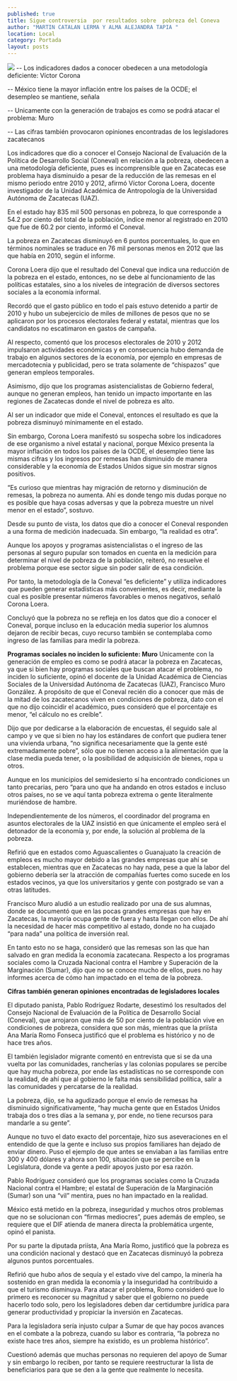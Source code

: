 ```yaml
---
published: true
title: Sigue controversia  por resultados sobre  pobreza del Coneva
author: "MARTIN CATALAN LERMA Y ALMA ALEJANDRA TAPIA "
location: Local
category: Portada
layout: posts
---
```


![](http://i.imgur.com/uzwZrZ6m.jpg)
-- Los indicadores dados a conocer obedecen a una metodología deficiente: Víctor Corona

-- México tiene la mayor inflación entre los países de la OCDE; el desempleo se mantiene, señala

-- Unicamente con la generación de trabajos es como se podrá atacar el problema: Muro

-- Las cifras también provocaron opiniones encontradas de los legisladores zacatecanos

Los indicadores que dio a conocer el Consejo Nacional de Evaluación de la Política de Desarrollo Social (Coneval) en relación a la pobreza, obedecen a una metodología deficiente, pues es incomprensible que en Zacatecas ese problema haya disminuido a pesar de la reducción de las remesas en el mismo periodo entre 2010 y 2012, afirmó Víctor Corona Loera, docente investigador de la Unidad Académica de Antropología de la Universidad Autónoma de Zacatecas (UAZ).

En el estado hay 835 mil 500 personas en pobreza, lo que corresponde a 54.2 por ciento del total de la población, índice menor al registrado en 2010 que fue de 60.2 por ciento, informó el Coneval. 

La pobreza en Zacatecas disminuyó en 6 puntos porcentuales, lo que en términos nominales se traduce en 76 mil personas menos en 2012 que las que había en 2010, según el informe. 

Corona Loera dijo que el resultado del Coneval que indica una reducción de la pobreza en el estado, entonces, no se debe al funcionamiento de las políticas estatales, sino a los niveles de integración de diversos sectores sociales a la economía informal.

Recordó que el gasto público en todo el país estuvo detenido a partir de 2010 y hubo un subejercicio de miles de millones de pesos que no se aplicaron por los procesos electorales federal y estatal, mientras que los candidatos no escatimaron en gastos de campaña.

Al respecto, comentó que los procesos electorales de 2010 y 2012 impulsaron actividades económicas y en consecuencia hubo demanda de trabajo en algunos sectores de la economía, por ejemplo en empresas de mercadotecnia y publicidad, pero se trata solamente de “chispazos” que generan empleos temporales.

Asimismo, dijo que los programas asistencialistas de Gobierno federal, aunque no generan empleos, han tenido un impacto importante en las regiones de Zacatecas donde el nivel de pobreza es alto. 

Al ser un indicador que mide el Coneval, entonces el resultado es que la pobreza disminuyó mínimamente en el estado.

Sin embargo, Corona Loera manifestó su sospecha sobre los indicadores de ese organismo a nivel estatal y nacional, porque México presenta la mayor inflación en todos los países de la OCDE, el desempleo tiene las mismas cifras y los ingresos por remesas han disminuido de manera considerable y la economía de Estados Unidos sigue sin mostrar signos positivos.

“Es curioso que mientras hay migración de retorno y disminución de remesas, la pobreza no aumenta. Ahí es donde tengo mis dudas porque no es posible que haya cosas adversas y que la pobreza muestre un nivel menor en el estado”, sostuvo. 

Desde su punto de vista, los datos que dio a conocer el Coneval responden a una forma de medición inadecuada. Sin embargo, “la realidad es otra”.

Aunque los apoyos y programas asistencialistas o el ingreso de las personas al seguro pupular son tomados en cuenta en la medición para determinar el nivel de pobreza de la población, reiteró, no resuelve el problema porque ese sector sigue sin poder salir de esa condición.

Por tanto, la metodología de la Coneval “es deficiente” y utiliza indicadores que pueden generar estadísticas más convenientes, es decir, mediante la cual es posible presentar números favorables o menos negativos, señaló Corona Loera.

Concluyó que la pobreza no se refleja en los datos que dio a conocer el Coneval, porque incluso en la educación media superior los alumnos dejaron de recibir becas, cuyo recurso también se contemplaba como ingreso de las familias para medir la pobreza.

**Programas sociales no inciden lo suficiente: Muro**
Unicamente con la generación de empleo es como se podrá atacar la pobreza en Zacatecas, ya que si bien hay programas sociales que buscan atacar el problema, no inciden lo suficiente, opinó el docente de la Unidad Académica de Ciencias Sociales de la Universidad Autónoma de Zacatecas (UAZ), Francisco Muro González.
A propósito de que el Coneval recién dio a conocer que más de la mitad de los zacatecanos viven en condiciones de pobreza, dato con el que no dijo coincidir el académico, pues consideró que el porcentaje es menor, “el cálculo no es creíble”. 

Dijo que por dedicarse a la elaboración de encuestas, él seguido sale al campo y ve que si bien no hay los estándares de confort que pudiera tener una vivienda urbana, “no significa necesariamente que la gente esté extremadamente pobre”, sólo que no tienen acceso a la alimentación que la clase media pueda tener, o la posibilidad de adquisición de bienes, ropa u otros. 

Aunque en los municipios del semidesierto sí ha encontrado condiciones un tanto precarias, pero “para uno que ha andando en otros estados e incluso otros países, no se ve aquí tanta pobreza extrema o gente literalmente muriéndose de hambre.

Independientemente de los números, el coordinador del programa en asuntos electorales de la UAZ insistió en que únicamente el empleo será el detonador de la economía y, por ende, la solución al problema de la pobreza. 

Refirió que en estados como Aguascalientes o Guanajuato la creación de empleos es mucho mayor debido a las grandes empresas que ahí se establecen, mientras que en Zacatecas no hay nada, pese a que la labor del gobierno debería ser la atracción de compañías fuertes como sucede en los estados vecinos, ya que los universitarios y gente con postgrado se van a otras latitudes.

Francisco Muro aludió a un estudio realizado por una de sus alumnas, donde se documentó que en las pocas grandes empresas que hay en Zacatecas, la mayoría ocupa gente de fuera y hasta llegan con ellos. De ahí la necesidad de hacer más
competitivo al estado, donde no ha cuajado “para nada” una política de inversión real.   

En tanto esto no se haga, consideró que las remesas son las que han salvado en gran medida la economía zacatecana. 
Respecto a los programas sociales como la Cruzada Nacional contra el Hambre y Superación de la Marginación (Sumar), dijo que no se conoce mucho de ellos, pues no hay informes acerca de cómo han impactado en el tema de la pobreza.

**Cifras también generan opiniones encontradas de legisladores locales**

El diputado panista, Pablo Rodríguez Rodarte, desestimó los resultados del Consejo Nacional de Evaluación de la Política de Desarrollo Social (Coneval), que arrojaron que más de 50 por ciento de la población vive en condiciones de pobreza, considera que son más, mientras que la priísta Ana María Romo Fonseca justificó que el problema es histórico y no de hace tres años.

El también legislador migrante comentó en entrevista que si se da una vuelta por las comunidades, rancherías y las colonias populares se percibe que hay mucha pobreza, por ende las estadísticas no se corresponde con la realidad, de ahí que al gobierno le falta más sensibilidad política, salir a las comunidades y percatarse de la realidad.

La pobreza, dijo, se ha agudizado porque el envío de remesas ha disminuido significativamente, “hay mucha gente que en Estados Unidos trabaja dos o tres días a la semana y, por ende, no tiene recursos para mandarle a su gente”. 

Aunque no tuvo el dato exacto del porcentaje, hizo sus aseveraciones en el entendido de que la gente e incluso sus propios familiares han dejado de enviar dinero. 
Puso el ejemplo de que antes se enviaban a las familias entre 300 y 400 dólares y ahora son 100, situación que se percibe en la Legislatura, donde va gente a pedir apoyos justo por esa razón. 

Pablo Rodríguez consideró que los programas sociales como la Cruzada Nacional contra el Hambre; el estatal de Superación de la Marginación (Sumar) son una “vil” mentira, pues no han impactado en la realidad. 

México está metido en la pobreza, inseguridad y muchos otros problemas que no se solucionan con “firmas mediocres”, pues además de empleo, se requiere que el DIF atienda de manera directa la problemática urgente, opinó el panista. 

Por su parte la diputada priísta, Ana María Romo, justificó que la pobreza es una condición nacional y destacó que en Zacatecas disminuyó la pobreza algunos puntos porcentuales. 

Refirió que hubo años de sequía y el estado vive del campo, la minería ha sostenido en gran medida la economía y la inseguridad ha contribuido a que el turismo disminuya. Para atacar el problema, Romo consideró que lo primero es reconocer su magnitud y saber que el gobierno no puede hacerlo todo solo, pero los legisladores deben dar certidumbre jurídica para generar productividad y propiciar la inversión en Zacatecas.  

Para la legisladora sería injusto culpar a Sumar de que hay pocos avances en el combate a la pobreza, cuando su labor es contraria, “la pobreza no existe hace tres años, siempre ha existido, es un problema histórico”.

Cuestionó además que muchas personas no requieren del apoyo de Sumar y sin embargo lo reciben, por tanto se requiere reestructurar la lista de beneficiarios para que se den a la gente que realmente lo necesita. 
